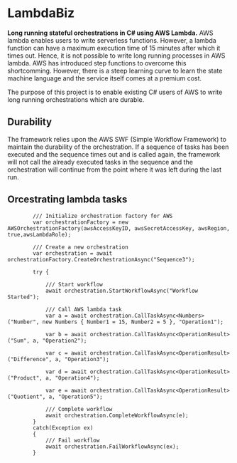 # LambdaBiz

**Long running stateful orchestrations in C# using AWS Lambda.**
AWS lambda enables users to write serverless functions. However, a lambda function can have a maximum execution time of 15 minutes after which it times out. Hence, it is not possible to write long running processes in AWS lambda. AWS has introduced step functions to overcome this shortcomming. However, there is a steep learning curve to learn the state machine language and the service itself comes at a premium cost.

The purpose of this project is to enable existing C# users of AWS to write long running orchestrations which are durable. 

## Durability
The framework relies upon the AWS SWF (Simple Workflow Framework) to maintain the durability of the orchestration. If a sequence of tasks has been executed and the sequence times out and is called again, the framework will not call the already executed tasks in the sequence and the orchestration will continue from the point where it was left during the last run.

## Orcestrating lambda tasks

            /// Initialize orchestration factory for AWS
            var orchestrationFactory = new AWSOrchestrationFactory(awsAccessKeyID, awsSecretAccessKey, awsRegion, true,awsLambdaRole);

            /// Create a new orchestration
            var orchestration = await orchestrationFactory.CreateOrchestrationAsync("Sequence3");

            try {

                /// Start workflow
                await orchestration.StartWorkflowAsync("Workflow Started");

                /// Call AWS lambda task
                var a = await orchestration.CallTaskAsync<Numbers>("Number", new Numbers { Number1 = 15, Number2 = 5 }, "Operation1");

                var b = await orchestration.CallTaskAsync<OperationResult>("Sum", a, "Operation2");

                var c = await orchestration.CallTaskAsync<OperationResult>("Difference", a, "Operation3");

                var d = await orchestration.CallTaskAsync<OperationResult>("Product", a, "Operation4");

                var e = await orchestration.CallTaskAsync<OperationResult>("Quotient", a, "Operation5");

                /// Complete workflow
                await orchestration.CompleteWorkflowAsync(e);
            }
            catch(Exception ex)
            {
                /// Fail workflow
                await orchestration.FailWorkflowAsync(ex);
            }
